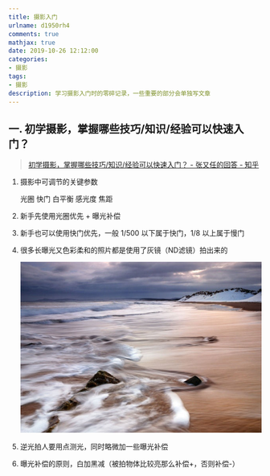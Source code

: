 ```yaml
---
title: 摄影入门
urlname: d1950rh4
comments: true
mathjax: true
date: 2019-10-26 12:12:00
categories:
- 摄影
tags:
- 摄影
description: 学习摄影入门时的零碎记录，一些重要的部分会单独写文章
---
```


## 一. 初学摄影，掌握哪些技巧/知识/经验可以快速入门？

> [初学摄影，掌握哪些技巧/知识/经验可以快速入门？ - 张又任的回答 - 知乎](https://www.zhihu.com/question/31925243/answer/53880183)

1. 摄影中可调节的关键参数

   光圈 快门 白平衡 感光度 焦距

2. 新手先使用光圈优先 + 曝光补偿

3. 新手也可以使用快门优先，一般 1/500 以下属于快门，1/8 以上属于慢门

4. 很多长曝光又色彩柔和的照片都是使用了灰镜（ND滤镜）拍出来的

   ![长曝光+灰镜](/images/摄影/入门/长曝光+灰镜.jpg)

5. 逆光拍人要用点测光，同时略微加一些曝光补偿

6. 曝光补偿的原则，白加黑减（被拍物体比较亮那么补偿+，否则补偿-）

